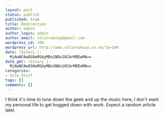 ```yaml
---
layout: post
status: publish
published: true
title: Redirection
author: admin
author_login: admin
author_email: colinramsay@gmail.com
wordpress_id: 104
wordpress_url: http://www.colinramsay.co.uk/?p=104
date: !binary |-
  MjAwNC0wOS0wMSAyMDo1NDo1OCArMDEwMA==
date_gmt: !binary |-
  MjAwNC0wOS0wMSAyMDo1NDo1OCArMDEwMA==
categories:
- Site Stuff
tags: []
comments: []
---
```

<p>I think it's time to tone down the geek and up the music here, I don't want my personal life to get bogged down with work. Expect a random article later.</p>
